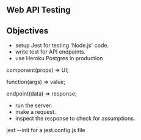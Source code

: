 ## Web API Testing

## Objectives

- setup Jest for testing 'Node.js' code.
- write test for API endpoints.
- use Heroku Postgres in production


component(props) => UI;

function(args) => value;

endpoint(data) => response;

- run the server.
- make a request.
- inspect the response to check for assumptions.

jest --init for a jest.config.js file
